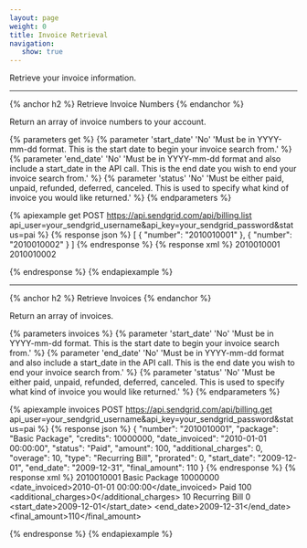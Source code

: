 ```yaml
---
layout: page
weight: 0
title: Invoice Retrieval
navigation:
   show: true
---
```


Retrieve your invoice information.

* * * * *

{% anchor h2 %}
Retrieve Invoice Numbers 
{% endanchor %}

Return an array of invoice numbers to your account.


{% parameters get %}
 {% parameter 'start_date' 'No' 'Must be in YYYY-mm-dd format. This is the start date to begin your invoice search from.' %}
 {% parameter 'end_date' 'No' 'Must be in YYYY-mm-dd format and also include a start_date in the API call. This is the end date you wish to end your invoice search from.' %}
 {% parameter 'status' 'No' 'Must be either paid, unpaid, refunded, deferred, canceled. This is used to specify what kind of invoice you would like returned.' %}
{% endparameters %}


{% apiexample get POST https://api.sendgrid.com/api/billing.list api_user=your_sendgrid_username&api_key=your_sendgrid_password&status=pai %}
  {% response json %}
[
  {
    "number": "2010010001"
  },
  {
    "number": "2010010002"
  }
]
  {% endresponse %}
  {% response xml %}
<invoices>
   <invoice>
      <number>2010010001</number>
   </invoice>
   <invoice>
      <number>2010010002</number>
   </invoice>
</invoices>

  {% endresponse %}
{% endapiexample %}

* * * * *

{% anchor h2 %}
Retrieve Invoices 
{% endanchor %}

Return an array of invoices.


{% parameters invoices %}
 {% parameter 'start_date' 'No' 'Must be in YYYY-mm-dd format. This is the start date to begin your invoice search from.' %}
 {% parameter 'end_date' 'No' 'Must be in YYYY-mm-dd format and also include a start_date in the API call. This is the end date you wish to end your invoice search from.' %}
 {% parameter 'status' 'No' 'Must be either paid, unpaid, refunded, deferred, canceled. This is used to specify what kind of invoice you would like returned.' %}
{% endparameters %}


{% apiexample invoices POST https://api.sendgrid.com/api/billing.get api_user=your_sendgrid_username&api_key=your_sendgrid_password&status=pai %}
  {% response json %}
{
  "number": "2010010001",
  "package": "Basic Package",
  "credits": 10000000,
  "date_invoiced": "2010-01-01 00:00:00",
  "status": "Paid",
  "amount": 100,
  "additional_charges": 0,
  "overage": 10,
  "type": "Recurring Bill",
  "prorated": 0,
  "start_date": "2009-12-01",
  "end_date": "2009-12-31",
  "final_amount": 110
}
  {% endresponse %}
  {% response xml %}
<invoices>
   <invoice>
      <number>2010010001</number>
      <package>Basic Package</package>
      <credits>10000000</credits>
      <date_invoiced>2010-01-01 00:00:00</date_invoiced>
      <status>Paid</status>
      <amount>100</amount>
      <additional_charges>0</additional_charges>
      <overage>10</overage>
      <type>Recurring Bill</type>
      <prorated>0</prorated>
      <start_date>2009-12-01</start_date>
      <end_date>2009-12-31</end_date>
      <final_amount>110</final_amount>
   </invoice>
</invoices>

  {% endresponse %}
{% endapiexample %}
